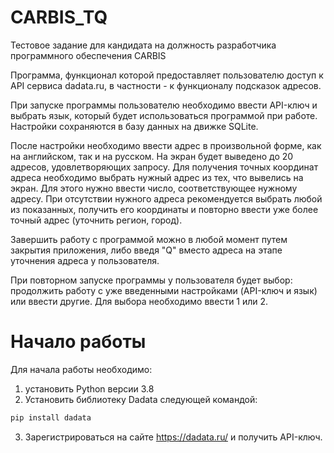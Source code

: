 # CARBIS_TQ

Тестовое задание для кандидата на должность разработчика программного обеспечения CARBIS

Программа, функционал которой предоставляет пользователю доступ к API сервиса dadata.ru, в частности - к функционалу подсказок адресов.

При запуске программы пользователю необходимо ввести API-ключ и выбрать язык, который будет использоваться программой при работе.
Настройки сохраняются в базу данных на движке SQLite. 

После настройки необходимо ввести адрес в произвольной форме, как на английском, так и на русском. На экран будет выведено до 20 адресов, удовлетворяющих запросу. 
Для получения точных координат адреса необходимо выбрать нужный адрес из тех, что вывелись на экран. Для этого нужно ввести число, соответствующее нужному адресу. 
При отсутствии нужного адреса рекомендуется выбрать любой из показанных, получить его координаты и повторно ввести уже более точный адрес (уточнить регион, город). 

Завершить работу с программой можно в любой момент путем закрытия приложения, либо введя "Q" вместо адреса на этапе уточнения адреса у пользователя. 

При повторном запуске программы у пользователя будет выбор: продолжить работу с уже введенными настройками (API-ключ и язык) или ввести другие. Для выбора необходимо ввести 1 или 2. 

# Начало работы

Для начала работы необходимо:

1. установить Python версии 3.8
2. Установить библиотеку Dadata следующей командой:
``` python
pip install dadata
```
3. Зарегистрироваться на сайте https://dadata.ru/ и получить API-ключ.
